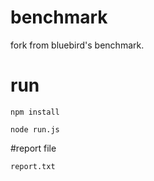 # benchmark

fork from bluebird's benchmark.

# run

`npm install`

`node run.js`

#report file

`report.txt`
